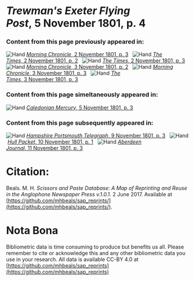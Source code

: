 # *Trewman's Exeter Flying Post*, 5 November 1801, p. 4  
  
### Content from this page previously appeared in:  
![Hand](http://scissorsandpaste.net/wp-content/uploads/2017/06/smallhandpointer.png) [*Morning Chronicle*, 2 November 1801, p. 3](https://mhbeals.github.io/sap_html/Morning-Chronicle/Morning-Chronicle-2-November-1801-p-3)  
![Hand](http://scissorsandpaste.net/wp-content/uploads/2017/06/smallhandpointer.png) [*The Times*, 2 November 1801, p. 2](https://mhbeals.github.io/sap_html/The-Times/The-Times-2-November-1801-p-2)  
![Hand](http://scissorsandpaste.net/wp-content/uploads/2017/06/smallhandpointer.png) [*The Times*, 2 November 1801, p. 3](https://mhbeals.github.io/sap_html/The-Times/The-Times-2-November-1801-p-3)  
![Hand](http://scissorsandpaste.net/wp-content/uploads/2017/06/smallhandpointer.png) [*Morning Chronicle*, 3 November 1801, p. 2](https://mhbeals.github.io/sap_html/Morning-Chronicle/Morning-Chronicle-3-November-1801-p-2)  
![Hand](http://scissorsandpaste.net/wp-content/uploads/2017/06/smallhandpointer.png) [*Morning Chronicle*, 3 November 1801, p. 3](https://mhbeals.github.io/sap_html/Morning-Chronicle/Morning-Chronicle-3-November-1801-p-3)  
![Hand](http://scissorsandpaste.net/wp-content/uploads/2017/06/smallhandpointer.png) [*The Times*, 3 November 1801, p. 3](https://mhbeals.github.io/sap_html/The-Times/The-Times-3-November-1801-p-3)  
  
### Content from this page simeltaneously appeared in:  
![Hand](http://scissorsandpaste.net/wp-content/uploads/2017/06/smallhandpointer.png) [*Caledonian Mercury*, 5 November 1801, p. 3](https://mhbeals.github.io/sap_html/Caledonian-Mercury/Caledonian-Mercury-5-November-1801-p-3)  
  
### Content from this page subsequently appeared in:  
![Hand](http://scissorsandpaste.net/wp-content/uploads/2017/06/smallhandpointer.png) [*Hampshire Portsmouth Telegraph*, 9 November 1801, p. 3](https://mhbeals.github.io/sap_html/Hampshire-Portsmouth-Telegraph/Hampshire-Portsmouth-Telegraph-9-November-1801-p-3)  
![Hand](http://scissorsandpaste.net/wp-content/uploads/2017/06/smallhandpointer.png) [*Hull Packet*, 10 November 1801, p. 1](https://mhbeals.github.io/sap_html/Hull-Packet/Hull-Packet-10-November-1801-p-1)  
![Hand](http://scissorsandpaste.net/wp-content/uploads/2017/06/smallhandpointer.png) [*Aberdeen Journal*, 11 November 1801, p. 3](https://mhbeals.github.io/sap_html/Aberdeen-Journal/Aberdeen-Journal-11-November-1801-p-3)  


# Citation: 

Beals. M. H. *Scissors and Paste Database: A Map of Reprinting and Reuse in the Anglophone Newspaper Press v.1.0.1.* 2 June 2017. Available at [https://github.com/mhbeals/sap_reprints/](https://github.com/mhbeals/sap_reprints/). 

# Nota Bona

Bibliometric data is time consuming to produce but benefits us all. Please remember to cite or acknowledge this and any other bibliometric data you use in your research. All data is available CC-BY 4.0 at [https://github.com/mhbeals/sap_reprints](https://github.com/mhbeals/sap_reprints)